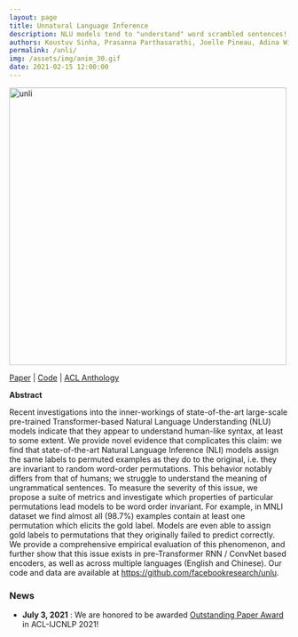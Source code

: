 ```yaml
---
layout: page
title: Unnatural Language Inference
description: NLU models tend to "understand" word scrambled sentences! (ACL 2021 Long Paper)
authors: Koustuv Sinha, Prasanna Parthasarathi, Joelle Pineau, Adina Williams
permalink: /unli/
img: /assets/img/anim_30.gif
date: 2021-02-15 12:00:00
---
```


<img src="{{ '/assets/img/anim_30.gif' | prepend: site.baseurl | prepend: site.url }}" alt="unli" width="500"/>

[Paper](https://arxiv.org/abs/2101.00010) \| [Code](https://github.com/facebookresearch/unlu) \| [ACL Anthology](https://aclanthology.org/2021.acl-long.569/)

**Abstract**

Recent investigations into the inner-workings of state-of-the-art large-scale pre-trained Transformer-based Natural Language Understanding (NLU) models indicate that they appear to understand human-like syntax, at least to some extent. We provide novel evidence that complicates this claim: we find that state-of-the-art Natural Language Inference (NLI) models assign the same labels to permuted examples as they do to the original, i.e. they are invariant to random word-order permutations. This behavior notably differs from that of humans; we struggle to understand the meaning of ungrammatical sentences. To measure the severity of this issue, we propose a suite of metrics and investigate which properties of particular permutations lead models to be word order invariant. For example, in MNLI dataset we find almost all (98.7%) examples contain at least one permutation which elicits the gold label. Models are even able to assign gold labels to permutations that they originally failed to predict correctly. We provide a comprehensive empirical evaluation of this phenomenon, and further show that this issue exists in pre-Transformer RNN / ConvNet based encoders, as well as across multiple languages (English and Chinese). Our code and data are available at https://github.com/facebookresearch/unlu.

### News

- **July 3, 2021** : We are honored to be awarded [Outstanding Paper Award](https://2021.aclweb.org/program/accept/) in ACL-IJCNLP 2021!
